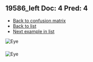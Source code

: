 ## 19586_left Doc: 4 Pred: 4
- [Back to confusion matrix](https://github.com/juliandewit/kaggle_retinopathy/blob/master/matrix.md)
- [Back to list](https://github.com/juliandewit/kaggle_retinopathy/blob/master/lists/44/list.md)
- [Next example in list](https://github.com/juliandewit/kaggle_retinopathy/blob/master/lists/44/19/19588_left.md)

![Eye](https://retinopaty.blob.core.windows.net/size1024/19586_left_4.jpeg)

### 

![Eye]()
